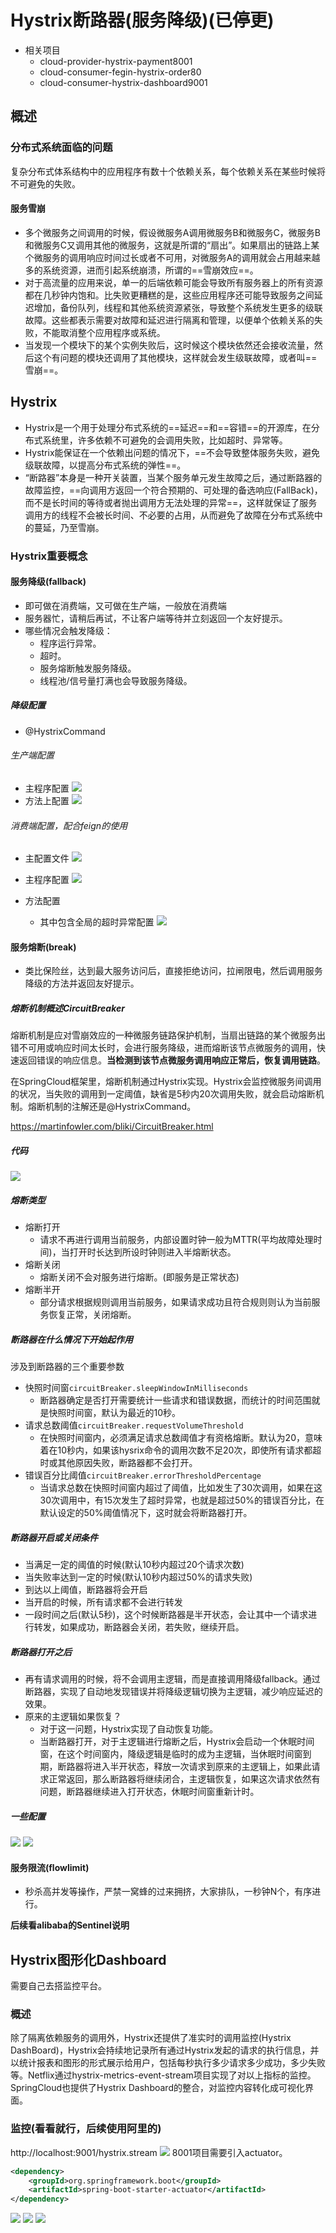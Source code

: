 # Hystrix断路器(服务降级)(已停更)
- 相关项目
    - cloud-provider-hystrix-payment8001
    - cloud-consumer-fegin-hystrix-order80
    - cloud-consumer-hystrix-dashboard9001
## 概述
### 分布式系统面临的问题 
复杂分布式体系结构中的应用程序有数十个依赖关系，每个依赖关系在某些时候将不可避免的失败。

#### 服务雪崩
- 多个微服务之间调用的时候，假设微服务A调用微服务B和微服务C，微服务B和微服务C又调用其他的微服务，这就是所谓的“扇出”。如果扇出的链路上某个微服务的调用响应时间过长或者不可用，对微服务A的调用就会占用越来越多的系统资源，进而引起系统崩溃，所谓的==雪崩效应==。
- 对于高流量的应用来说，单一的后端依赖可能会导致所有服务器上的所有资源都在几秒钟内饱和。比失败更糟糕的是，这些应用程序还可能导致服务之间延迟增加，备份队列，线程和其他系统资源紧张，导致整个系统发生更多的级联故障。这些都表示需要对故障和延迟进行隔离和管理，以便单个依赖关系的失败，不能取消整个应用程序或系统。
- 当发现一个模块下的某个实例失败后，这时候这个模块依然还会接收流量，然后这个有问题的模块还调用了其他模块，这样就会发生级联故障，或者叫==雪崩==。

## Hystrix
- Hystrix是一个用于处理分布式系统的==延迟==和==容错==的开源库，在分布式系统里，许多依赖不可避免的会调用失败，比如超时、异常等。
- Hystrix能保证在一个依赖出问题的情况下，==不会导致整体服务失败，避免级联故障，以提高分布式系统的弹性==。
- “断路器”本身是一种开关装置，当某个服务单元发生故障之后，通过断路器的故障监控，==向调用方返回一个符合预期的、可处理的备选响应(FallBack)，而不是长时间的等待或者抛出调用方无法处理的异常==，这样就保证了服务调用方的线程不会被长时间、不必要的占用，从而避免了故障在分布式系统中的蔓延，乃至雪崩。

### Hystrix重要概念
#### 服务降级(fallback)
- 即可做在消费端，又可做在生产端，一般放在消费端
- 服务器忙，请稍后再试，不让客户端等待并立刻返回一个友好提示。
- 哪些情况会触发降级：
    - 程序运行异常。
    - 超时。
    - 服务熔断触发服务降级。
    - 线程池/信号量打满也会导致服务降级。

##### 降级配置
- @HystrixCommand    

###### 生产端配置
- 主程序配置
![](https://imagebed-1259286100.cos.ap-beijing.myqcloud.com/img/16600569529151.jpg)
- 方法上配置
![](https://imagebed-1259286100.cos.ap-beijing.myqcloud.com/img/16600569095468.jpg)

###### 消费端配置，配合feign的使用
- 主配置文件
![](https://imagebed-1259286100.cos.ap-beijing.myqcloud.com/img/16600570085392.jpg)

- 主程序配置
![](https://imagebed-1259286100.cos.ap-beijing.myqcloud.com/img/16600570388372.jpg)

- 方法配置
    - 其中包含全局的超时异常配置
![](https://imagebed-1259286100.cos.ap-beijing.myqcloud.com/img/16600571055532.jpg)


#### 服务熔断(break)
- 类比保险丝，达到最大服务访问后，直接拒绝访问，拉闸限电，然后调用服务降级的方法并返回友好提示。

##### 熔断机制概述CircuitBreaker
熔断机制是应对雪崩效应的一种微服务链路保护机制，当扇出链路的某个微服务出错不可用或响应时间太长时，会进行服务降级，进而熔断该节点微服务的调用，快速返回错误的响应信息。**当检测到该节点微服务调用响应正常后，恢复调用链路**。

在SpringCloud框架里，熔断机制通过Hystrix实现。Hystrix会监控微服务间调用的状况，当失败的调用到一定阈值，缺省是5秒内20次调用失败，就会启动熔断机制。熔断机制的注解还是@HystrixCommand。

https://martinfowler.com/bliki/CircuitBreaker.html

##### 代码
![](https://imagebed-1259286100.cos.ap-beijing.myqcloud.com/img/16601456533489.jpg)
##### 熔断类型
- 熔断打开
    - 请求不再进行调用当前服务，内部设置时钟一般为MTTR(平均故障处理时间)，当打开时长达到所设时钟则进入半熔断状态。
- 熔断关闭
    - 熔断关闭不会对服务进行熔断。(即服务是正常状态)
- 熔断半开
    - 部分请求根据规则调用当前服务，如果请求成功且符合规则则认为当前服务恢复正常，关闭熔断。
##### 断路器在什么情况下开始起作用
涉及到断路器的三个重要参数
- 快照时间窗`circuitBreaker.sleepWindowInMilliseconds`
    - 断路器确定是否打开需要统计一些请求和错误数据，而统计的时间范围就是快照时间窗，默认为最近的10秒。
- 请求总数阈值`circuitBreaker.requestVolumeThreshold`
    - 在快照时间窗内，必须满足请求总数阈值才有资格熔断。默认为20，意味着在10秒内，如果该hysrix命令的调用次数不足20次，即使所有请求都超时或其他原因失败，断路器都不会打开。
- 错误百分比阈值`circuitBreaker.errorThresholdPercentage`
    - 当请求总数在快照时间窗内超过了阈值，比如发生了30次调用，如果在这30次调用中，有15次发生了超时异常，也就是超过50%的错误百分比，在默认设定的50%阈值情况下，这时就会将断路器打开。

##### 断路器开启或关闭条件
- 当满足一定的阈值的时候(默认10秒内超过20个请求次数)
- 当失败率达到一定的时候(默认10秒内超过50%的请求失败)
- 到达以上阈值，断路器将会开启
- 当开启的时候，所有请求都不会进行转发
- 一段时间之后(默认5秒)，这个时候断路器是半开状态，会让其中一个请求进行转发，如果成功，断路器会关闭，若失败，继续开启。

##### 断路器打开之后
- 再有请求调用的时候，将不会调用主逻辑，而是直接调用降级fallback。通过断路器，实现了自动地发现错误并将降级逻辑切换为主逻辑，减少响应延迟的效果。
- 原来的主逻辑如果恢复？
    - 对于这一问题，Hystrix实现了自动恢复功能。
    - 当断路器打开，对于主逻辑进行熔断之后，Hystrix会启动一个休眠时间窗，在这个时间窗内，降级逻辑是临时的成为主逻辑，当休眠时间窗到期，断路器将进入半开状态，释放一次请求到原来的主逻辑上，如果此请求正常返回，那么断路器将继续闭合，主逻辑恢复，如果这次请求依然有问题，断路器继续进入打开状态，休眠时间窗重新计时。

##### 一些配置
![](https://imagebed-1259286100.cos.ap-beijing.myqcloud.com/img/16601503670193.jpg)
![](https://imagebed-1259286100.cos.ap-beijing.myqcloud.com/img/16601504369306.jpg)
 
#### 服务限流(flowlimit)
- 秒杀高并发等操作，严禁一窝蜂的过来拥挤，大家排队，一秒钟N个，有序进行。

**后续看alibaba的Sentinel说明**

## Hystrix图形化Dashboard
需要自己去搭监控平台。
### 概述
除了隔离依赖服务的调用外，Hystrix还提供了准实时的调用监控(Hystrix DashBoard)，Hystrix会持续地记录所有通过Hystrix发起的请求的执行信息，并以统计报表和图形的形式展示给用户，包括每秒执行多少请求多少成功，多少失败等。Netflix通过hystrix-metrics-event-stream项目实现了对以上指标的监控。SpringCloud也提供了Hystrix Dashboard的整合，对监控内容转化成可视化界面。

### 监控(看看就行，后续使用阿里的)
http://localhost:9001/hystrix.stream
![](https://imagebed-1259286100.cos.ap-beijing.myqcloud.com/img/16602062581342.jpg)
8001项目需要引入actuator。

```xml
<dependency>
    <groupId>org.springframework.boot</groupId>
    <artifactId>spring-boot-starter-actuator</artifactId>
</dependency>
```

![](https://imagebed-1259286100.cos.ap-beijing.myqcloud.com/img/16602063408368.jpg)
![](https://imagebed-1259286100.cos.ap-beijing.myqcloud.com/img/16602063763275.jpg)
![](https://imagebed-1259286100.cos.ap-beijing.myqcloud.com/img/16602064244301.jpg)
